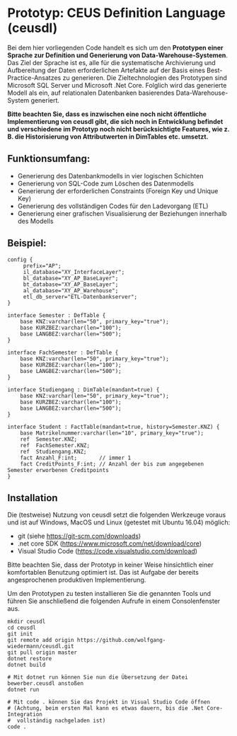 Prototyp: CEUS Definition Language (ceusdl)
===========================================

Bei dem hier vorliegenden Code handelt es sich um den __Prototypen einer Sprache zur Definition und Generierung von Data-Warehouse-Systemen__.
Das Ziel der Sprache ist es, alle für die systematische Archivierung und Aufbereitung der Daten erforderlichen Artefakte auf der Basis
eines Best-Practice-Ansatzes zu generieren. Die Zieltechnologien des Prototypen sind Microsoft SQL Server und Microsoft .Net Core. Folglich wird
das generierte Modell als ein, auf relationalen Datenbanken basierendes Data-Warehouse-System generiert.  

__Bitte beachten Sie, dass es inzwischen eine noch nicht öffentliche Implementierung von ceusdl gibt, die sich noch in Entwicklung befindet 
und verschiedene im Prototyp noch nicht berücksichtigte Features, wie z. B. die Historisierung von Attributwerten in DimTables etc. umsetzt.__

Funktionsumfang:
----------------

* Generierung des Datenbankmodells in vier logischen Schichten
* Generierung von SQL-Code zum Löschen des Datenmodells
* Generierung der erforderlichen Constraints (Foreign Key und Unique Key)
* Generierung des vollständigen Codes für den Ladevorgang (ETL)
* Generierung einer grafischen Visualisierung der Beziehungen innerhalb des Modells

Beispiel:
---------

```
config {
     prefix="AP";
     il_database="XY_InterfaceLayer";
     bl_database="XY_AP_BaseLayer";
     bt_database="XY_AP_BaseLayer";
     al_database="XY_AP_Warehouse";     
     etl_db_server="ETL-Datenbankserver";
}

interface Semester : DefTable {
    base KNZ:varchar(len="50", primary_key="true");
    base KURZBEZ:varchar(len="100");
    base LANGBEZ:varchar(len="500");
}

interface FachSemester : DefTable {
    base KNZ:varchar(len="50", primary_key="true");
    base KURZBEZ:varchar(len="100");
    base LANGBEZ:varchar(len="500");
}

interface Studiengang : DimTable(mandant=true) {
    base KNZ:varchar(len="50", primary_key="true");
    base KURZBEZ:varchar(len="100");
    base LANGBEZ:varchar(len="500");   
}

interface Student : FactTable(mandant=true, history=Semester.KNZ) {
    base Matrikelnummer:varchar(len="10", primary_key="true");
    ref  Semester.KNZ;
    ref  FachSemester.KNZ;
    ref  Studiengang.KNZ;
    fact Anzahl_F:int;       // immer 1
    fact CreditPoints_F:int; // Anzahl der bis zum angegebenen Semester erworbenen Creditpoints
}
```

## Installation

Die (testweise) Nutzung von ceusdl setzt die folgenden Werkzeuge voraus und ist auf Windows, MacOS und Linux (getestet mit Ubuntu 16.04) möglich:

* git (siehe https://git-scm.com/downloads)
* .net core SDK (https://www.microsoft.com/net/download/core)
* Visual Studio Code (https://code.visualstudio.com/download)

Bitte beachten Sie, dass der Prototyp in keiner Weise hinsichtlich einer komfortablen Benutzung optimiert ist. Das ist Aufgabe der bereits angesprochenen produktiven Implementierung.

Um den Prototypen zu testen installieren Sie die genannten Tools und führen Sie anschließend
die folgenden Aufrufe in einem Consolenfenster aus.

```
mkdir ceusdl
cd ceusdl
git init
git remote add origin https://github.com/wolfgang-wiedermann/ceusdl.git
git pull origin master
dotnet restore
dotnet build

# Mit dotnet run können Sie nun die Übersetzung der Datei bewerber.ceusdl anstoßen
dotnet run

# Mit code . können Sie das Projekt in Visual Studio Code öffnen
# (Achtung, beim ersten Mal kann es etwas dauern, bis die .Net Core-Integration
#  vollständig nachgeladen ist)
code .
```